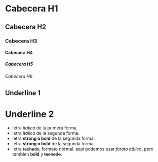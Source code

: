 # Cabecera H1
## Cabecera H2
### Cabecera H3
#### Cabecera H4
##### Cabecera H5
###### Cabecera H6

Underline 1
-----------

Underline 2
===========

- letra *italica* de la primera forma.
- letra _italica_ de la segunda forma.
- letra **strong o bold** de la segunda forma.
- letra __strong o bold__ de la segunda forma.
- letra ~~tachado~~, formato normal.
aqui podemos usar *forato itálico*, pero tambien **bold** y ~~tachado~~.